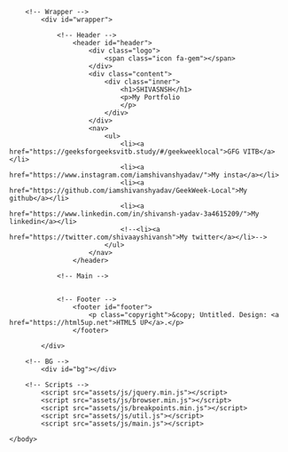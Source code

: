<!DOCTYPE HTML>
<!--
	Dimension by HTML5 UP
	html5up.net | @ajlkn
	Free for personal and commercial use under the CCA 3.0 license (html5up.net/license)
-->
<html>
	<head>
		<title>Dimension by HTML5 UP</title>
		<meta charset="utf-8" />
		<meta name="viewport" content="width=device-width, initial-scale=1, user-scalable=no" />
		<link rel="stylesheet" href="assets/css/main.css" />
		<noscript><link rel="stylesheet" href="assets/css/noscript.css" /></noscript>
	</head>
	<body class="is-preload">

		<!-- Wrapper -->
			<div id="wrapper">

				<!-- Header -->
					<header id="header">
						<div class="logo">
							<span class="icon fa-gem"></span>
						</div>
						<div class="content">
							<div class="inner">
								<h1>SHIVASNSH</h1>
								<p>My Portfolio
								</p>
							</div>
						</div>
						<nav>
							<ul>
								<li><a href="https://geeksforgeeksvitb.study/#/geekweeklocal">GFG VITB</a></li>
								<li><a href="https://www.instagram.com/iamshivanshyadav/">My insta</a></li>
								<li><a href="https://github.com/iamshivanshyadav/GeekWeek-Local">My github</a></li>
								<li><a href="https://www.linkedin.com/in/shivansh-yadav-3a4615209/">My linkedin</a></li>
								<!--<li><a href="https://twitter.com/shivaayshivansh">My twitter</a></li>-->
							</ul>
						</nav>
					</header>

				<!-- Main -->
					

				<!-- Footer -->
					<footer id="footer">
						<p class="copyright">&copy; Untitled. Design: <a href="https://html5up.net">HTML5 UP</a>.</p>
					</footer>

			</div>

		<!-- BG -->
			<div id="bg"></div>

		<!-- Scripts -->
			<script src="assets/js/jquery.min.js"></script>
			<script src="assets/js/browser.min.js"></script>
			<script src="assets/js/breakpoints.min.js"></script>
			<script src="assets/js/util.js"></script>
			<script src="assets/js/main.js"></script>

	</body>
</html>
